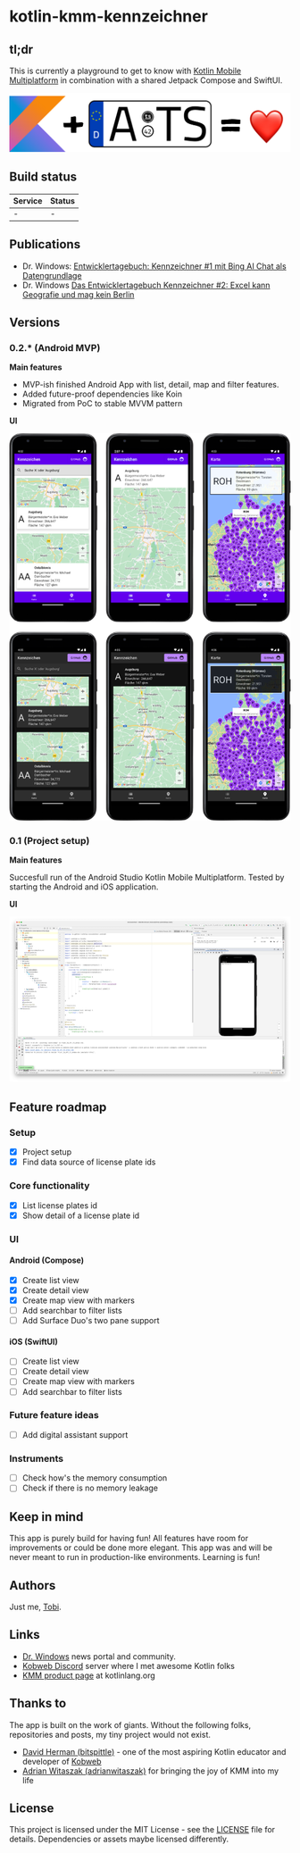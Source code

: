 # kotlin-kmm-kennzeichner

## tl;dr
This is currently a playground to get to know with [Kotlin Mobile Multiplatform](https://kotlinlang.org/lp/mobile/) in combination with a shared Jetpack Compose and SwiftUI.

![](docs/kennzeichner-desc.png?raw=true)

## Build status

|Service|Status|
|-------|------|
|-|-|

## Publications

- Dr. Windows: [Entwicklertagebuch: Kennzeichner #1 mit Bing AI Chat als Datengrundlage](https://www.drwindows.de/news/entwicklertagebuch-kennzeichner-1-mit-bing-ai-chat-als-datengrundlage)
- Dr. Windows [Das Entwicklertagebuch Kennzeichner #2: Excel kann Geografie und mag kein Berlin](https://www.drwindows.de/news/das-entwicklertagebuch-kennzeichner-2-excel-kann-geografie-und-mag-kein-berlin)

## Versions

### 0.2.* (Android MVP)
**Main features**
- MVP-ish finished Android App with list, detail, map and filter features.
- Added future-proof dependencies like Koin
- Migrated from PoC to stable MVVM pattern

**UI**

![](docs/021-summary.png)

### 0.1 (Project setup)
**Main features**

Succesfull run of the Android Studio Kotlin Mobile Multiplatform. Tested by starting the Android and iOS application.

**UI**

![](docs/010-summary.png)

## Feature roadmap

### Setup
- [x] Project setup
- [x] Find data source of license plate ids

### Core functionality
- [x] List license plates id
- [x] Show detail of a license plate id

### UI
#### Android (Compose)
- [x] Create list view
- [x] Create detail view
- [x] Create map view with markers
- [ ] Add searchbar to filter lists
- [ ] Add Surface Duo's two pane support

#### iOS (SwiftUI)
- [ ] Create list view
- [ ] Create detail view
- [ ] Create map view with markers
- [ ] Add searchbar to filter lists

### Future feature ideas
- [ ] Add digital assistant support

### Instruments
- [ ] Check how's the memory consumption
- [ ] Check if there is no memory leakage

## Keep in mind
This app is purely build for having fun! All features have room for improvements or could be done more elegant. This app was and will be never meant to run in production-like environments. Learning is fun!

## Authors
Just me, [Tobi]([https://tscholze.github.io).

## Links
- [Dr. Windows](https://drwindows.de) news portal and community.
- [Kobweb Discord](https://discord.com/invite/5NZ2GKV5Cs) server where I met awesome Kotlin folks
- [KMM product page](https://kotlinlang.org/lp/mobile/) at kotlinlang.org


## Thanks to
The app is built on the work of giants. Without the following folks, repositories and posts, my tiny project would not exist.

- [David Herman (bitspittle)](https://github.com/bitspittle) - one of the most aspiring Kotlin educator and developer of [Kobweb](http://kobweb.varabyte.com)
- [Adrian Witaszak (adrianwitaszak)](https://github.com/adrianwitaszak) for bringing the joy of KMM into my life

## License
This project is licensed under the MIT License - see the [LICENSE](LICENSE) file for details.
Dependencies or assets maybe licensed differently.
